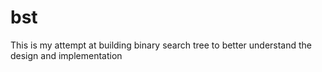 # bst
This is my attempt at building binary search tree to better understand the design and implementation